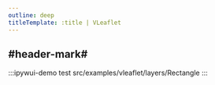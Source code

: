 ```yaml
---
outline: deep
titleTemplate: :title | VLeaflet
---
```


## #header-mark#
:::ipywui-demo test
src/examples/vleaflet/layers/Rectangle
::: 

